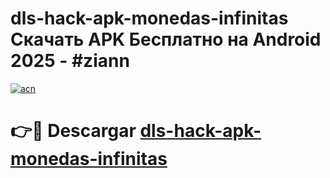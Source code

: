 # dls-hack-apk-monedas-infinitas Скачать APK Бесплатно на Android 2025 - #ziann

[![acn](https://github.com/user-attachments/assets/0f9c940e-d8b0-45ae-aac7-cd30a18b3e1c)](https://apps.freeplayer.one?title=dls-hack-apk-monedas-infinitas&ref=9RF)

# 👉🔴 Descargar [dls-hack-apk-monedas-infinitas](https://apps.freeplayer.one?title=dls-hack-apk-monedas-infinitas&ref=9RF)